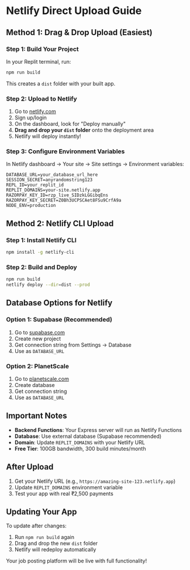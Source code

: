 # Netlify Direct Upload Guide

## Method 1: Drag & Drop Upload (Easiest)

### Step 1: Build Your Project
In your Replit terminal, run:
```bash
npm run build
```
This creates a `dist` folder with your built app.

### Step 2: Upload to Netlify
1. Go to [netlify.com](https://netlify.com)
2. Sign up/login
3. On the dashboard, look for "Deploy manually"
4. **Drag and drop your `dist` folder** onto the deployment area
5. Netlify will deploy instantly!

### Step 3: Configure Environment Variables
In Netlify dashboard → Your site → Site settings → Environment variables:

```
DATABASE_URL=your_database_url_here
SESSION_SECRET=anyrandomstring123
REPL_ID=your_replit_id
REPLIT_DOMAINS=your-site.netlify.app
RAZORPAY_KEY_ID=rzp_live_SIDzkLGGibqEns
RAZORPAY_KEY_SECRET=Z0Bh3UCPSCAet8FSu9CrfA9a
NODE_ENV=production
```

## Method 2: Netlify CLI Upload

### Step 1: Install Netlify CLI
```bash
npm install -g netlify-cli
```

### Step 2: Build and Deploy
```bash
npm run build
netlify deploy --dir=dist --prod
```

## Database Options for Netlify

### Option 1: Supabase (Recommended)
1. Go to [supabase.com](https://supabase.com)
2. Create new project
3. Get connection string from Settings → Database
4. Use as `DATABASE_URL`

### Option 2: PlanetScale
1. Go to [planetscale.com](https://planetscale.com)
2. Create database
3. Get connection string
4. Use as `DATABASE_URL`

## Important Notes

- **Backend Functions**: Your Express server will run as Netlify Functions
- **Database**: Use external database (Supabase recommended)
- **Domain**: Update `REPLIT_DOMAINS` with your Netlify URL
- **Free Tier**: 100GB bandwidth, 300 build minutes/month

## After Upload

1. Get your Netlify URL (e.g., `https://amazing-site-123.netlify.app`)
2. Update `REPLIT_DOMAINS` environment variable
3. Test your app with real ₹2,500 payments

## Updating Your App

To update after changes:
1. Run `npm run build` again
2. Drag and drop the new `dist` folder
3. Netlify will redeploy automatically

Your job posting platform will be live with full functionality!